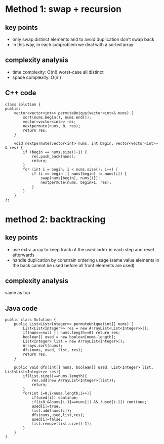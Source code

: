 # Method 1: swap + recursion
## key points
- only swap distinct elements and to avoid duplication don't swap back
- in this way, in each subproblem we deal with a sorted array

## complexity analysis
- time complexity: O(n!) worst-case all distinct
- space complexity: O(n!)

## C++ code
```
class Solution {
public:
    vector<vector<int>> permuteUnique(vector<int>& nums) {
        sort(nums.begin(), nums.end());
        vector<vector<int>> res;
        nextpermute(nums, 0, res);
        return res;
    }
    
    void nextpermute(vector<int> nums, int begin, vector<vector<int>> & res) {
        if (begin == nums.size()-1) {
            res.push_back(nums);
            return;
        }
        for (int i = begin; i < nums.size(); i++) {
            if (i == begin || nums[begin] != nums[i]) {
                swap(nums[begin], nums[i]);
                nextpermute(nums, begin+1, res);
            }
        }
    }
};
```

# method 2: backtracking
## key points
- use extra array to keep track of the used index in each step and reset afterwards
- handle duplication by constrain ordering usage (same value elements in the back cannot be used before all front elements are used)

## complexity analysis
same as top


## Java code
```
public class Solution {
    public List<List<Integer>> permuteUnique(int[] nums) {
        List<List<Integer>> res = new ArrayList<List<Integer>>();
        if(nums==null || nums.length==0) return res;
        boolean[] used = new boolean[nums.length];
        List<Integer> list = new ArrayList<Integer>();
        Arrays.sort(nums);
        dfs(nums, used, list, res);
        return res;
    }

    public void dfs(int[] nums, boolean[] used, List<Integer> list, List<List<Integer>> res){
        if(list.size()==nums.length){
            res.add(new ArrayList<Integer>(list));
            return;
        }
        for(int i=0;i<nums.length;i++){
            if(used[i]) continue;
            if(i>0 &&nums[i-1]==nums[i] && !used[i-1]) continue;
            used[i]=true;
            list.add(nums[i]);
            dfs(nums,used,list,res);
            used[i]=false;
            list.remove(list.size()-1);
        }
    }
}
```
